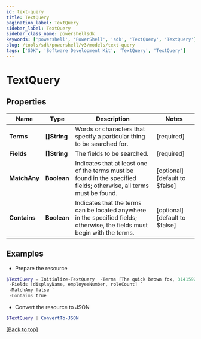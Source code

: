 ```yaml
---
id: text-query
title: TextQuery
pagination_label: TextQuery
sidebar_label: TextQuery
sidebar_class_name: powershellsdk
keywords: ['powershell', 'PowerShell', 'sdk', 'TextQuery', 'TextQuery']
slug: /tools/sdk/powershell/v3/models/text-query
tags: ['SDK', 'Software Development Kit', 'TextQuery', 'TextQuery']
---
```


# TextQuery

## Properties

| Name | Type | Description | Notes |
| --- | --- | --- | --- |
| **Terms** | **[]String** | Words or characters that specify a particular thing to be searched for. | [required] |
| **Fields** | **[]String** | The fields to be searched. | [required] |
| **MatchAny** | **Boolean** | Indicates that at least one of the terms must be found in the specified fields; otherwise, all terms must be found. | [optional] [default to $false] |
| **Contains** | **Boolean** | Indicates that the terms can be located anywhere in the specified fields; otherwise, the fields must begin with the terms. | [optional] [default to $false] |

## Examples

- Prepare the resource

```powershell
$TextQuery = Initialize-TextQuery  -Terms [The quick brown fox, 3141592, 7] `
 -Fields [displayName, employeeNumber, roleCount] `
 -MatchAny false `
 -Contains true
```

- Convert the resource to JSON

```powershell
$TextQuery | ConvertTo-JSON
```

[[Back to top]](#)
